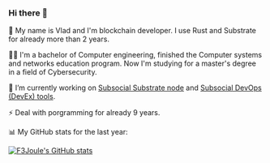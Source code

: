 ### Hi there 👋

🌱 My name is Vlad and I'm blockchain developer. I use Rust and Substrate for already more than 2 years.

🧑‍🎓 I'm a bachelor of Computer engineering, finished the Computer systems and networks education program. Now I'm studying for a master's degree in a field of Cybersecurity.

🔭 I’m currently working on [Subsocial Substrate node](https://github.com/dappforce/subsocial-node/) and [Subsocial DevOps (DevEx) tools](https://github.com/dappforce/subsocial-starter/).

⚡ Deal with porgramming for already 9 years.


📊 My GitHub stats for the last year:

[![F3Joule's GitHub stats](https://github-readme-stats.vercel.app/api?username=f3joule&theme=dracula&show_icons=true&count_private=true&hide_title=true)](https://github.com/f3joule/f3joule)

<!--
**F3Joule/f3joule** is a ✨ _special_ ✨ repository because its `README.md` (this file) appears on your GitHub profile.

Here are some ideas to get you started:

- 🔭 I’m currently working on ...
- 🌱 I’m currently learning ...
- 👯 I’m looking to collaborate on ...
- 🤔 I’m looking for help with ...
- 💬 Ask me about ...
- 📫 How to reach me: ...
- 😄 Pronouns: ...
- ⚡ Fun fact: ...
-->
